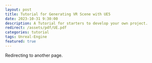 ```yaml
---
layout: post
title: Tutorial for Generating VR Scene with UE5
date: 2023-10-31 9:30:00
description: A Tutorial for starters to develop your own project.
redirect: /assets/pdf/UE.pdf
categories: tutorial
tags: Unreal-Engine
featured: true
---
```


Redirecting to another page.
